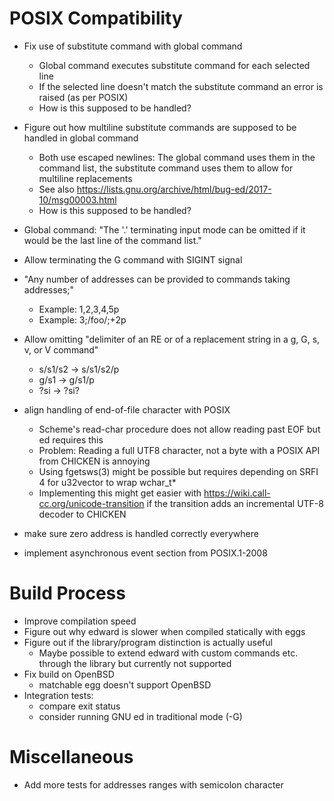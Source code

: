 # POSIX Compatibility

* Fix use of substitute command with global command
	* Global command executes substitute command
	  for each selected line
	* If the selected line doesn't match the substitute
	  command an error is raised (as per POSIX)
	* How is this supposed to be handled?
* Figure out how multiline substitute commands are supposed to be
  handled in global command
	* Both use escaped newlines: The global command uses them
	  in the command list, the substitute command uses them
	  to allow for multiline replacements
	* See also https://lists.gnu.org/archive/html/bug-ed/2017-10/msg00003.html
	* How is this supposed to be handled?
* Global command: "The '.' terminating input mode can be omitted if it
  would be the last line of the command list."
* Allow terminating the G command with SIGINT signal
* "Any number of addresses can be provided to commands taking addresses;"
	* Example: 1,2,3,4,5p
	* Example: 3;/foo/;+2p
* Allow omitting "delimiter of an RE or of a replacement string in a g, G, s, v, or V command"
	* s/s1/s2 → s/s1/s2/p
	* g/s1 → g/s1/p
	* ?si → ?si?

* align handling of end-of-file character with POSIX
	* Scheme's read-char procedure does not allow
	  reading past EOF but ed requires this
	* Problem: Reading a full UTF8 character, not a
	  byte with a POSIX API from CHICKEN is annoying
	* Using fgetsws(3) might be possible but requires
	  depending on SRFI 4 for u32vector to wrap wchar_t*
	* Implementing this might get easier with
	  https://wiki.call-cc.org/unicode-transition if the
	  transition adds an incremental UTF-8 decoder to CHICKEN
* make sure zero address is handled correctly everywhere
* implement asynchronous event section from POSIX.1-2008

# Build Process

* Improve compilation speed
* Figure out why edward is slower when compiled statically with eggs
* Figure out if the library/program distinction is actually useful
	* Maybe possible to extend edward with custom commands etc.
	  through the library but currently not supported
* Fix build on OpenBSD
	* matchable egg doesn't support OpenBSD
* Integration tests:
	* compare exit status
	* consider running GNU ed in traditional mode (-G)

# Miscellaneous

* Add more tests for addresses ranges with semicolon character
